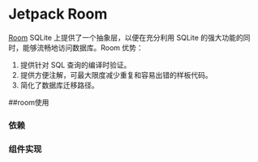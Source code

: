 # Jetpack Room
[Room](https://developer.android.com/training/data-storage/room) SQLite 上提供了一个抽象层，以便在充分利用 SQLite 的强大功能的同时，能够流畅地访问数据库。Room 优势：

1. 提供针对 SQL 查询的编译时验证。
2. 提供方便注解，可最大限度减少重复和容易出错的样板代码。
3. 简化了数据库迁移路径。

##room使用

### 依赖

### 组件实现